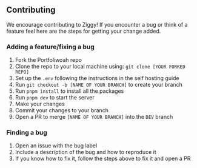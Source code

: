 ## Contributing
We encourage contributing to Ziggy! If you encounter a bug or think of a feature feel here are the steps for getting your change added.

### Adding a feature/fixing a bug

1. Fork the Portfoliwoah repo
2. Clone the repo to your local machine using: `git clone [YOUR FORKED REPO]`
3. Set up the `.env` following the instructions in the self hosting guide
4. Run `git checkout -b [NAME OF YOUR BRANCH]` to create your branch
5. Run `pnpm install` to install all the packages
6. Run `pnpm dev` to start the server
7. Make your changes
8. Commit your changes to your branch
9. Open a PR to merge `[NAME OF YOUR BRANCH]` into the `DEV` branch

### Finding a bug

1. Open an issue with the bug label
2. Include a description of the bug and how to reproduce it
3. If you know how to fix it, follow the steps above to fix it and open a PR
